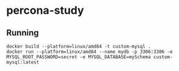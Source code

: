 # percona-study

## Running
```
docker build --platform=linux/amd64 -t custom-mysql .
docker run --platform=linux/amd64 --name mydb -p 3306:3306 -e MYSQL_ROOT_PASSWORD=secret -e MYSQL_DATABASE=mySchema custom-mysql:latest
```